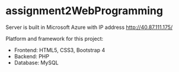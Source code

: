 # assignment2WebProgramming
Server is built in Microsoft Azure with IP address http://40.87.111.175/

Platform and framework for this project:
- Frontend: HTML5, CSS3, Bootstrap 4
- Backend: PHP
- Database: MySQL
